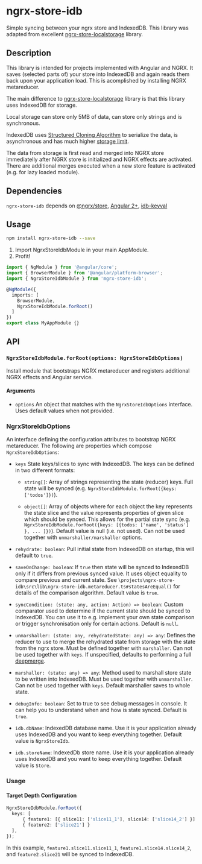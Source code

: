 # ngrx-store-idb

Simple syncing between your ngrx store and IndexedDB. This library was adapted from excellent [ngrx-store-localstorage](https://github.com/btroncone/ngrx-store-localstorage) library.

## Description

This library is intended for projects implemented with Angular and NGRX. It saves (selected parts of) your store into IndexedDB and again reads them back upon your application load. This is acomplished by installing NGRX metareducer.

The main difference to [ngrx-store-localstorage](https://github.com/btroncone/ngrx-store-localstorage) library is that this library uses IndexedDB for storage.

Local storage can store only 5MB of data, can store only strings and is synchronous.

IndexedDB uses [Structured Cloning Algorithm](https://developer.mozilla.org/en-US/docs/Web/API/Web_Workers_API/Structured_clone_algorithm) to serialize the data, is asynchronous and has much higher [storage limit](https://developer.mozilla.org/en-US/docs/Web/API/IndexedDB_API/Browser_storage_limits_and_eviction_criteria#Storage_limits).

The data from storage is first read and merged into NGRX store immediatelly after NGRX store is initialized and NGRX effects are activated. There are additional merges executed when a new store feature is activated (e.g. for lazy loaded module).

## Dependencies

`ngrx-store-idb` depends on 
[@ngrx/store](https://github.com/ngrx/store),
[Angular 2+](https://github.com/angular/angular),
[idb-keyval](https://github.com/jakearchibald/idb-keyval)

## Usage

```bash
npm install ngrx-store-idb --save
```

1. Import NgrxStoreIdbModule in your main AppModule.
2. Profit!

```ts
import { NgModule } from '@angular/core';
import { BrowserModule } from '@angular/platform-browser';
import { NgrxStoreIdbModule } from 'mgrx-store-idb';

@NgModule({
  imports: [
    BrowserModule,
    NgrxStoreIdbModule.forRoot()
  ]
})
export class MyAppModule {}
```

## API

### `NgrxStoreIdbModule.forRoot(options: NgrxStoreIdbOptions)`

Install module that bootstraps NGRX metareducer and registers additional NGRX effects and Angular service.

#### Arguments

* `options` An object that matches with the `NgrxStoreIdbOptions` interface. Uses default values when not provided.

### **NgrxStoreIdbOptions**

An interface defining the configuration attributes to bootstrap NGRX metareducer. The following are properties which compose `NgrxStoreIdbOptions`:
* `keys` State keys/slices to sync with IndexedDB. The keys can be defined in two different formats:
    * `string[]`: Array of strings representing the state (reducer) keys. Full state will be synced (e.g. `NgrxStoreIdbModule.forRoot({keys: ['todos']})`).

    * `object[]`: Array of objects where for each object the key represents the state slice and the value represents properties of given slice which should be synced. This allows for the partial state sync (e.g. `NgrxStoreIdbModule.forRoot({keys: [{todos: ['name', 'status'] }, ... ]})`).
Default value is null (i.e. not used). Can not be used together with `unmarshaller/marshaller` options.

* `rehydrate: boolean`: Pull initial state from IndexedDB on startup, this will default to `true`.

* `saveOnChange: boolean`: If `true` then state will be synced to IndexedDB only if it differs from previous synced value. It uses object equality to compare previous and current state. See `\projects\ngrx-store-idb\src\lib\ngrx-store-idb.metareducer.ts#statesAreEqual()` for details of the comparison algorithm. Default value is `true`.

* `syncCondition: (state: any, action: Action) => boolean`: Custom comparator used to determine if the current state should be synced to IndexedDB. You can use it to e.g. implement your own state comparison or trigger synchronisation only for certain actions. Default is `null`.

* `unmarshaller: (state: any, rehydratedState: any) => any`: Defines the reducer to use to merge the rehydrated state from storage with the state from the ngrx store. Must be defined together with `marshaller`. Can not be used together with `keys`. If unspecified, defaults to performing a full [deepmerge](https://github.com/TehShrike/deepmerge).

* `marshaller: (state: any) => any`: Method used to marshall store state to be written into IndexedDB. Must be used together with `unmarshaller`. Can not be used together with `keys`. Default marshaller saves to whole state.

* `debugInfo: boolean`: Set to true to see debug messages in console. It can help you to understand when and how is state synced. Default is `true`.

* `idb.dbName`: IndexedDB database name. Use it is your application already uses IndexedDB and you want to keep everything together. Default value is `NgrxStoreIdb`.

* `idb.storeName`: IndexedDb store name. Use it is your application already uses IndexedDB and you want to keep everything together. Default value is `Store`.

### Usage

#### Target Depth Configuration

```ts
NgrxStoreIdbModule.forRoot({
  keys: [
      { feature1: [{ slice11: ['slice11_1'], slice14: ['slice14_2'] }] }, 
      { feature2: ['slice21'] }
  ],
});
```
In this example, `feature1.slice11.slice11_1`, `feature1.slice14.slice14_2`, and `feature2.slice21` will be synced to IndexedDB.